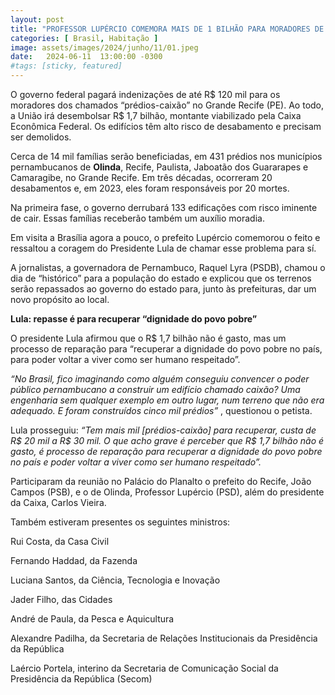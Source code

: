 ```yaml
---
layout: post
title: "PROFESSOR LUPÉRCIO COMEMORA MAIS DE 1 BILHÃO PARA MORADORES DE PRÉDIOS CAIXÃO DO GRANDE RECIFE"
categories: [ Brasil, Habitação ]
image: assets/images/2024/junho/11/01.jpeg
date:   2024-06-11  13:00:00 -0300
#tags: [sticky, featured]
---
```

O governo federal pagará indenizações de até R$ 120 mil para os moradores dos chamados “prédios-caixão” no Grande Recife (PE). Ao todo, a União irá desembolsar R$ 1,7 bilhão, montante viabilizado pela Caixa Econômica Federal. Os edifícios têm alto risco de desabamento e precisam ser demolidos.

Cerca de 14 mil famílias serão beneficiadas, em 431 prédios nos municípios pernambucanos de **Olinda**, Recife, Paulista, Jaboatão dos Guararapes e Camaragibe, no Grande Recife. Em três décadas, ocorreram 20 desabamentos e, em 2023, eles foram responsáveis por 20 mortes.

Na primeira fase, o governo derrubará 133 edificações com risco iminente de cair. Essas famílias receberão também um auxílio moradia.

Em visita a Brasília agora a pouco, o prefeito Lupércio comemorou o feito e ressaltou a coragem do Presidente Lula de chamar esse problema para sí.

A jornalistas, a governadora de Pernambuco, Raquel Lyra (PSDB), chamou o dia de “histórico” para a população do estado e explicou que os terrenos serão repassados ao governo do estado para, junto às prefeituras, dar um novo propósito ao local.

**Lula: repasse é para recuperar “dignidade do povo pobre”**

O presidente Lula afirmou que o R$ 1,7 bilhão não é gasto, mas um processo de reparação para “recuperar a dignidade do povo pobre no país, para poder voltar a viver como ser humano respeitado”.

_“No Brasil, fico imaginando como alguém conseguiu convencer o poder público pernambucano a construir um edifício chamado caixão? Uma engenharia sem qualquer exemplo em outro lugar, num terreno que não era adequado. E foram construídos cinco mil prédios”_ , questionou o petista.

Lula prosseguiu: _“Tem mais mil [prédios-caixão] para recuperar, custa de R$ 20 mil a R$ 30 mil. O que acho grave é perceber que R$ 1,7 bilhão não é gasto, é processo de reparação para recuperar a dignidade do povo pobre no país e poder voltar a viver como ser humano respeitado”._

Participaram da reunião no Palácio do Planalto o prefeito do Recife, João Campos (PSB), e o de Olinda, Professor Lupércio (PSD), além do presidente da Caixa, Carlos Vieira.

Também estiveram presentes os seguintes ministros:

Rui Costa, da Casa Civil


Fernando Haddad, da Fazenda


Luciana Santos, da Ciência, Tecnologia e Inovação


Jader Filho, das Cidades


André de Paula, da Pesca e Aquicultura


Alexandre Padilha, da Secretaria de Relações Institucionais da Presidência da República


Laércio Portela, interino da Secretaria de Comunicação Social da Presidência da República (Secom)